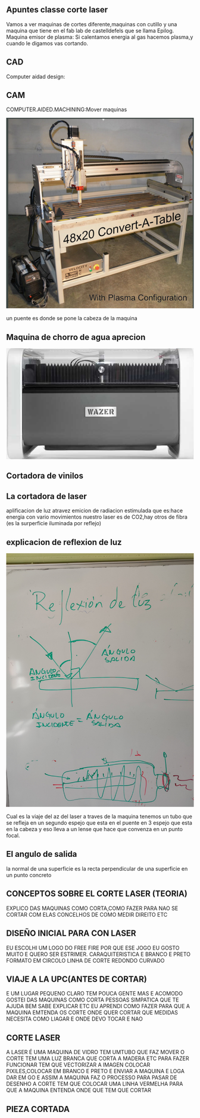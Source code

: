 ## Apuntes classe corte laser
Vamos a ver maquinas de cortes diferente,maquinas con cutillo y una maquina que tiene en el fab lab de castelldefels que se llama
Epilog.
Maquina emisor de plasma:
Si calentamos energia al gas hacemos plasma,y cuando le digamos vas cortando.


## CAD

Computer aidad design:


## CAM

COMPUTER.AIDED.MACHINING:Mover maquinas


![](https://github.com/Wesley3455/Soldadura-y-disegn-3.e/blob/main/Captura%20de%20pantalla%20de%202021-04-15%2012-21-26.png)

un puente es donde se pone la cabeza de la maquina 


## Maquina de chorro de agua aprecion

![](https://github.com/Wesley3455/Soldadura-y-disegn-3.e/blob/main/Captura%20de%20pantalla%20de%202021-04-15%2012-29-57.png)

## Cortadora de vinilos


## La cortadora de laser 

aplificacion de luz atravez emicion de radiacion estimulada 
que es:hace energia con vario movimientos 
nuestro laser es de CO2,hay otros de fibra 
(es la surperficie iluminada por reflejo)


## explicacion de reflexion de luz

![](https://github.com/Wesley3455/Soldadura-y-disegn-3.e/blob/main/1618486927886.jpg)


Cual es la viaje del az del laser a traves de la maquina tenemos un tubo que se refleja en un segundo espejo que esta en el puente en 3 espejo que esta en la cabeza y eso lleva a un lense que hace que convenza en un  punto focal.

## El angulo de salida

la normal de una superficie es la recta perpendicular de una superficie en un punto concreto 



## CONCEPTOS SOBRE EL CORTE LASER (TEORIA)

EXPLICO DAS MAQUINAS COMO CORTA,COMO FAZER PARA NAO SE CORTAR COM ELAS CONCELHOS DE COMO MEDIR DIREITO ETC

## DISEÑO INICIAL PARA CON LASER

EU ESCOLHI UM LOGO DO FREE FIRE POR QUE ESE JOGO EU GOSTO MUITO E QUERO SER ESTRIMER.
CARAQUITERISTICA E BRANCO E PRETO FORMATO EM CIRCOLO LINHA DE CORTE REDONDO CURVADO

## VIAJE A LA UPC(ANTES DE CORTAR)

E UM LUGAR PEQUENO CLARO TEM POUCA GENTE MAS E ACOMODO GOSTEI DAS MAQUINAS COMO CORTA 
PESSOAS SIMPATICA QUE TE AJUDA BEM SABE EXPLICAR ETC
EU APRENDI COMO FAZER PARA QUE A MAQUINA EMTENDA OS CORTE ONDE QUER CORTAR QUE MEDIDAS NECESITA 
COMO LIAGAR E ONDE DEVO TOCAR E NAO 

## CORTE LASER  

A LASER É UMA MAQUINA DE VIDRO TEM UMTUBO QUE FAZ MOVER O CORTE TEM UMA 
LUZ BRANCA QUE CORTA A MADERA ETC
PARA FAZER FUNCIONAR TEM QUE VECTORIZAR A IMAGEN COLOCAR PIXILES,COLOCAR EM BRANCO E PRETO E ENVIAR A MAQUINA 
E LOGA DAR EM GO E ASSIM A MAQUINA FAZ O PROCESSO
PARA PASAR DE DESENHO A CORTE TEM QUE COLOCAR UMA LINHA VERMELHA PARA QUE A MAQUINA ENTENDA 
ONDE QUE TEM QUE CORTAR 

## PIEZA CORTADA 
